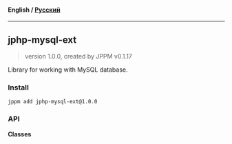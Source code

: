 #### **English** / [Русский](README.ru.md)

---

## jphp-mysql-ext
> version 1.0.0, created by JPPM v0.1.17

Library for working with MySQL database.

### Install
```
jppm add jphp-mysql-ext@1.0.0
```

### API
**Classes**